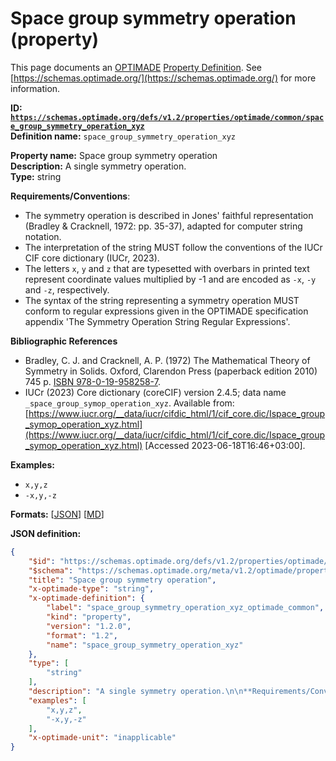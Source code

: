 # Space group symmetry operation (property)

This page documents an [OPTIMADE](https://www.optimade.org/) [Property Definition](https://schemas.optimade.org/#definitions). See [https://schemas.optimade.org/](https://schemas.optimade.org/) for more information.

**ID: [`https://schemas.optimade.org/defs/v1.2/properties/optimade/common/space_group_symmetry_operation_xyz`](https://schemas.optimade.org/defs/v1.2/properties/optimade/common/space_group_symmetry_operation_xyz.md)**  
**Definition name:** `space_group_symmetry_operation_xyz`

**Property name:** Space group symmetry operation  
**Description:** A single symmetry operation.  
**Type:** string  

**Requirements/Conventions**:

- The symmetry operation is described in Jones' faithful representation (Bradley & Cracknell, 1972: pp. 35-37), adapted for computer string notation.
- The interpretation of the string MUST follow the conventions of the IUCr CIF core dictionary (IUCr, 2023).
- The letters `x`, `y` and `z` that are typesetted with overbars in printed text represent coordinate values multiplied by -1 and are encoded as `-x`, `-y` and `-z`, respectively.
- The syntax of the string representing a symmetry operation MUST conform to regular expressions given in the OPTIMADE specification appendix 'The Symmetry Operation String Regular Expressions'.

**Bibliographic References**

- Bradley, C. J. and Cracknell, A. P. (1972) The Mathematical Theory of Symmetry in Solids. Oxford, Clarendon Press (paperback edition 2010) 745 p. [ISBN 978-0-19-958258-7](https://isbnsearch.org/isbn/9780199582587>).
- IUCr (2023) Core dictionary (coreCIF) version 2.4.5; data name `_space_group_symop_operation_xyz`. Available from: [https://www.iucr.org/__data/iucr/cifdic_html/1/cif_core.dic/Ispace_group_symop_operation_xyz.html](https://www.iucr.org/__data/iucr/cifdic_html/1/cif_core.dic/Ispace_group_symop_operation_xyz.html) [Accessed 2023-06-18T16:46+03:00].

**Examples:**

- `x,y,z`
- `-x,y,-z`

**Formats:** [[JSON](space_group_symmetry_operation_xyz.json)] [[MD](space_group_symmetry_operation_xyz.md)]

**JSON definition:**

``` json
{
    "$id": "https://schemas.optimade.org/defs/v1.2/properties/optimade/common/space_group_symmetry_operation_xyz",
    "$schema": "https://schemas.optimade.org/meta/v1.2/optimade/property_definition.json",
    "title": "Space group symmetry operation",
    "x-optimade-type": "string",
    "x-optimade-definition": {
        "label": "space_group_symmetry_operation_xyz_optimade_common",
        "kind": "property",
        "version": "1.2.0",
        "format": "1.2",
        "name": "space_group_symmetry_operation_xyz"
    },
    "type": [
        "string"
    ],
    "description": "A single symmetry operation.\n\n**Requirements/Conventions**:\n\n- The symmetry operation is described in Jones' faithful representation (Bradley & Cracknell, 1972: pp. 35-37), adapted for computer string notation.\n- The interpretation of the string MUST follow the conventions of the IUCr CIF core dictionary (IUCr, 2023).\n- The letters `x`, `y` and `z` that are typesetted with overbars in printed text represent coordinate values multiplied by -1 and are encoded as `-x`, `-y` and `-z`, respectively.\n- The syntax of the string representing a symmetry operation MUST conform to regular expressions given in the OPTIMADE specification appendix 'The Symmetry Operation String Regular Expressions'.\n\n**Bibliographic References**\n\n- Bradley, C. J. and Cracknell, A. P. (1972) The Mathematical Theory of Symmetry in Solids. Oxford, Clarendon Press (paperback edition 2010) 745 p. [ISBN 978-0-19-958258-7](https://isbnsearch.org/isbn/9780199582587>).\n- IUCr (2023) Core dictionary (coreCIF) version 2.4.5; data name `_space_group_symop_operation_xyz`. Available from: [https://www.iucr.org/__data/iucr/cifdic_html/1/cif_core.dic/Ispace_group_symop_operation_xyz.html](https://www.iucr.org/__data/iucr/cifdic_html/1/cif_core.dic/Ispace_group_symop_operation_xyz.html) [Accessed 2023-06-18T16:46+03:00].",
    "examples": [
        "x,y,z",
        "-x,y,-z"
    ],
    "x-optimade-unit": "inapplicable"
}
```